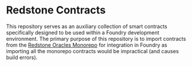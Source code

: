 # Redstone Contracts

This repository serves as an auxiliary collection of smart contracts specifically designed to be used within a Foundry development environment. The primary purpose of this repository is to import contracts from the [Redstone Oracles Monorepo](https://github.com/redstone-finance/redstone-oracles-monorepo) for integration in Foundry as importing all the monorepo contracts would be impractical (and causes build errors).
